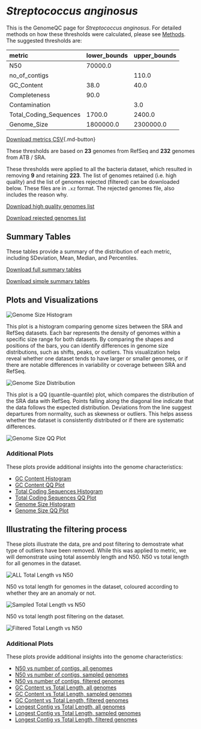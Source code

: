 # *Streptococcus anginosus*

This is the GenomeQC page for *Streptococcus anginosus*. For detailed methods on how these thresholds were calculated, please see [Methods](../../methods.md).
The suggested thresholds are: 

| metric                 | lower_bounds   | upper_bounds   |
|:-----------------------|:---------------|:---------------|
| N50                    | 70000.0        |                |
| no_of_contigs          |                | 110.0          |
| GC_Content             | 38.0           | 40.0           |
| Completeness           | 90.0           |                |
| Contamination          |                | 3.0            |
| Total_Coding_Sequences | 1700.0         | 2400.0         |
| Genome_Size            | 1800000.0      | 2300000.0      |

[Download metrics CSV](Streptococcus_anginosus_metrics.csv){.md-button}


These thresholds are based on **23** genomes from RefSeq and **232** genomes from ATB / SRA.

These thresholds were applied to all the bacteria dataset, which resulted in removing **9** and retaining **223**.
The list of genomes retained (i.e. high quality) and the list of genomes rejected (filtered) can be downloaded below. These files are in `.xz` format. The rejected genomes file, also includes the reason why.

[Download high quality genomes list](Streptococcus_anginosus_high_quality_genomes.csv.xz)


[Download rejected genomes list](Streptococcus_anginosus_filtered_out_genomes.csv.xz)



## Summary Tables
These tables provide a summary of the distribution of each metric, including SDeviation, Mean, Median, and Percentiles.

[Download full summary tables](summary.csv)

[Download simple summary tables](selected_summary.csv)

## Plots and Visualizations

![Genome Size Histogram](Genome_Size_refseq_histogram_kde.png)

This plot is a histogram comparing genome sizes between the SRA and RefSeq datasets. Each bar represents the density of genomes within a specific size range for both datasets. By comparing the shapes and positions of the bars, you can identify differences in genome size distributions, such as shifts, peaks, or outliers. This visualization helps reveal whether one dataset tends to have larger or smaller genomes, or if there are notable differences in variability or coverage between SRA and RefSeq.

![Genome Size Distribution](Genome_Size_refseq_histogram_kde.png)

This plot is a QQ (quantile-quantile) plot, which compares the distribution of the SRA data with RefSeq. Points falling along the diagonal line indicate that the data follows the expected distribution. Deviations from the line suggest departures from normality, such as skewness or outliers. This helps assess whether the dataset is consistently distributed or if there are systematic differences.

![Genome Size QQ Plot](Genome_Size_refseq_qqplot.png)

### Additional Plots

These plots provide additional insights into the genome characteristics:

- [GC Content Histogram](GC_Content_refseq_histogram_kde.png)
- [GC Content QQ Plot](GC_Content_refseq_qqplot.png)
- [Total Coding Sequences Histogram](Total_Coding_Sequences_refseq_histogram_kde.png)
- [Total Coding Sequences QQ Plot](Total_Coding_Sequences_refseq_qqplot.png)
- [Genome Size Histogram](Genome_Size_refseq_histogram_kde.png)
- [Genome Size QQ Plot](Genome_Size_refseq_qqplot.png)
## Illustrating the filtering process
These plots illustrate the data, pre and post filtering to demostrate what type of outliers have been removed. While this was applied to metric, we will demonstrate using total assembly length and N50.
N50 vs total length for all genomes in the dataset.

![ALL Total Length vs N50](Streptococcus_anginosus_all_total_length_N50.png)

N50 vs total length for genomes in the dataset, coloured according to whether they are an anomaly or not.

![Sampled Total Length vs N50](Streptococcus_anginosus_sample_total_length_N50.png)

N50 vs total length post filtering on the dataset.

![Filtered Total Length vs N50](Streptococcus_anginosus_filt_total_length_N50.png)

### Additional Plots

These plots provide additional insights into the genome characteristics:

- [N50 vs number of contigs, all genomes](Streptococcus_anginosus_all_N50_number.png)
- [N50 vs number of contigs, sampled genomes](Streptococcus_anginosus_sample_N50_number.png)
- [N50 vs number of contigs, filtered genomes](Streptococcus_anginosus_filt_N50_number.png)
- [GC Content vs Total Length, all genomes](Streptococcus_anginosus_all_total_length_GC_Content.png)
- [GC Content vs Total Length, sampled genomes](Streptococcus_anginosus_sample_total_length_GC_Content.png)
- [GC Content vs Total Length, filtered genomes](Streptococcus_anginosus_filt_total_length_GC_Content.png)
- [Longest Contig vs Total Length, all genomes](Streptococcus_anginosus_all_total_length_longest.png)
- [Longest Contig vs Total Length, sampled genomes](Streptococcus_anginosus_sample_total_length_longest.png)
- [Longest Contig vs Total Length, filtered genomes](Streptococcus_anginosus_filt_total_length_longest.png)
